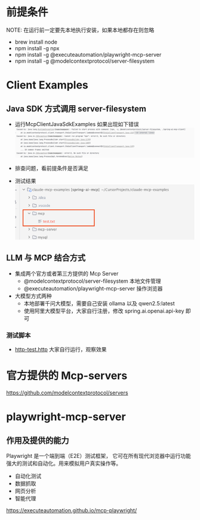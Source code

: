 # 前提条件
  NOTE: 在运行前一定要先本地执行安装，如果本地都存在则忽略
  - brew install node
  - npm install -g npx
  - npm install -g @executeautomation/playwright-mcp-server
  - npm install -g @modelcontextprotocol/server-filesystem

# Client Examples

## Java SDK 方式调用 server-filesystem
- 运行McpClientJavaSdkExamples 如果出现如下错误
![报错信息.png](images/%E6%8A%A5%E9%94%99%E4%BF%A1%E6%81%AF.png)

- 排查问题，看前提条件是否满足

- 测试结果
![img.png](images/img.png)


## LLM 与 MCP 结合方式
- 集成两个官方或者第三方提供的 Mcp Server
    - @modelcontextprotocol/server-filesystem 本地文件管理
    - @executeautomation/playwright-mcp-server 操作浏览器
- 大模型方式两种
    - 本地部署千问大模型，需要自己安装 ollama 以及 qwen2.5:latest 
    - 使用阿里大模型平台，大家自行注册，修改 spring.ai.openai.api-key 即可

 ### 测试脚本
- [http-test.http](http-test.http)
大家自行运行，观察效果


# 官方提供的 Mcp-servers
https://github.com/modelcontextprotocol/servers


# playwright-mcp-server

## 作用及提供的能力
Playwright 是一个端到端（E2E）测试框架， 它可在所有现代浏览器中运行功能强大的测试和自动化。用来模拟用户真实操作等。
- 自动化测试
- 数据抓取
- 网页分析
- 智能代理


https://executeautomation.github.io/mcp-playwright/



